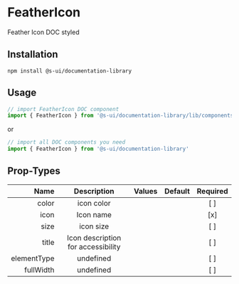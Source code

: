 # FeatherIcon
Feather Icon DOC styled

## Installation
`npm install @s-ui/documentation-library`

## Usage

```js
// import FeatherIcon DOC component
import { FeatherIcon } from '@s-ui/documentation-library/lib/components/FeatherIcon/FeatherIcon.js'
```

or

```js
// import all DOC components you need
import { FeatherIcon } from '@s-ui/documentation-library'
```

## Prop-Types

| Name | Description | Values  | Default | Required |
| ---: |:---:| ---:| ---: |:---: |
| color | icon color | | |  [ ]  |
| icon | Icon name | | |  [x]  |
| size | icon size | | |  [ ]  |
| title | Icon description for accessibility | | |  [ ]  |
| elementType | undefined | | |  [ ]  |
| fullWidth | undefined | | |  [ ]  |
